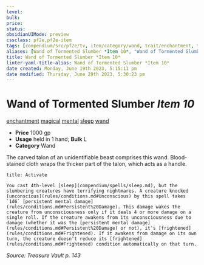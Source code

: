 ```yaml
---
level:
bulk:
price:
status:
obsidianUIMode: preview
cssclass: pf2e,pf2e-item
tags: [compendium/src/pf2e/tv, item/category/wand, trait/enchantment, trait/magical, trait/mental, trait/sleep, trait/wand]
aliases: [Wand of Tormented Slumber *Item 10*, "Wand of Tormented Slumber"]
title: Wand of Tormented Slumber *Item 10*
linter-yaml-title-alias: Wand of Tormented Slumber *Item 10*
date created: Monday, June 19th 2023, 5:15:11 pm
date modified: Thursday, June 29th 2023, 5:30:23 pm
---
```


# Wand of Tormented Slumber *Item 10*

[enchantment](rules/traits/enchantment.md) [magical](rules/traits/magical.md) [mental](rules/traits/mental.md) [sleep](rules/traits/sleep.md) [wand](rules/traits/wand.md)  

- **Price** 1000 gp
- **Usage** held in 1 hand; **Bulk** L
- **Category** Wand

The carved talon of an unidentifiable beast comprises this wand. Blood-stained cloth wraps the thicker part of the talon, which acts as a handle.

```ad-embed-ability
title: Activate

You cast 4th-level [sleep](compendium/spells/sleep.md), but the slumbering creatures have terrifying nightmares. A creature knocked [unconscious](rules/conditions.md#Unconscious) by this spell takes `1d6` [persistent mental damage](rules/conditions.md#Persistent%20Damage). This damage wakes the creature from unconsciousness only if it deals 4 or more damage on a single roll. If the creature awakens from its unconsciousness due to damage (whether it was the [persistent mental damage](rules/conditions.md#Persistent%20Damage) or not), it's [frightened](rules/conditions.md#Frightened). If it awakens from damage on its own turn, the creature doesn't reduce its [frightened](rules/conditions.md#Frightened) condition automatically on that turn.
```

*Source: Treasure Vault p. 143*
